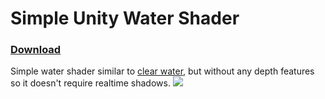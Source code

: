 # Simple Unity Water Shader

### [Download](/releases/latest)

Simple water shader similar to [clear water](https://gitlab.com/s-ilent/clear-water), but without any depth features so it doesn't require realtime shadows.
![](https://i.imgur.com/cm7BVg9.png)
